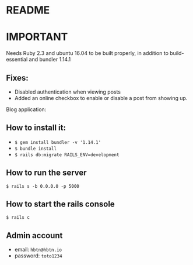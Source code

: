 # README

# IMPORTANT

Needs Ruby 2.3 and ubuntu 16.04 to be built properly, in addition to build-essential and bundler 1.14.1

## Fixes:

- Disabled authentication when viewing posts
- Added an online checkbox to enable or disable a post from showing up.

Blog application:

## How to install it:

- `$ gem install bundler -v '1.14.1'`
- `$ bundle install`
- `$ rails db:migrate RAILS_ENV=development`

## How to run the server

`$ rails s -b 0.0.0.0 -p 5000`

## How to start the rails console

`$ rails c`

## Admin account

- email: `hbtn@hbtn.io`
- password: `toto1234`
